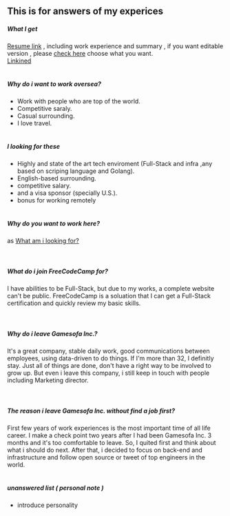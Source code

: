 ## This is for answers of my experices


##### What I get 
[Resume link](https://github.com/BizShuk/bizshuk.github.io/raw/master/resume/Resume.pdf) , including work experience and summary , if you want editable version , please [check here](https://github.com/BizShuk/bizshuk.github.io/tree/master/resume) choose what you want.  
[Linkined](https://tw.linkedin.com/in/liu-shuk-593093a0)
<br><br>

##### Why do i want to work oversea?
- Work with people who are top of the world.
- Competitive saraly.
- Casual surrounding.
- I love travel.
<br><br>
  
##### I looking for these
- Highly and state of the art tech enviroment (Full-Stack and infra ,any based on scriping language and Golang).
- English-based surrounding.
- competitive salary.
- and a visa sponsor (specially U.S.).
- bonus for working remotely
<br><br>
  
##### Why do you want to work here?
as [What am i looking for?](Whatamilookingfor?)  
<br><br>

##### What do i join FreeCodeCamp for?
I have abilities to be Full-Stack, but due to my works, a complete website can't be public. FreeCodeCamp is a soluation that I can get a Full-Stack certification and quickly review my basic skills.  
<br><br>
  
##### Why do i leave Gamesofa Inc.?
It's a great company, stable daily work, good communications between employees, using data-driven to do things. If I'm more than 32, I definitly stay. Just all of things are done, don't have a right way to be involved to grow up. But even i leave this company, i still keep in touch with people including Marketing director.  
<br><br>
  
##### The reason i leave Gamesofa Inc. without find a job first?
First few years of work experiences is the most important time of all life career. I make a check point two years after I had been Gamesofa Inc. 3 months and it's too comfortable to leave. So, I quited first and think about what i should do next. After that, i decided to focus on back-end and infrastructure and follow open source or tweet of top engineers in the world.  
<br>









##### unanswered list ( personal note )
- introduce personality








